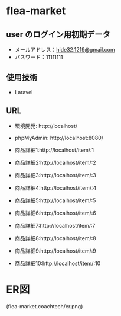 # flea-market

## user のログイン用初期データ
- メールアドレス：hide32.1219@gmail.com
- パスワード：11111111

## 使用技術
- Laravel

## URL
- 環境開発: http://localhost/
- phpMyAdmin: http://localhost:8080/

- 商品詳細1:http://localhost/item/:1
- 商品詳細2:http://localhost/item/:2
- 商品詳細3:http://localhost/item/:3
- 商品詳細4:http://localhost/item/:4
- 商品詳細5:http://localhost/item/:5
- 商品詳細6:http://localhost/item/:6
- 商品詳細7:http://localhost/item/:7
- 商品詳細8:http://localhost/item/:8
- 商品詳細9:http://localhost/item/:9
- 商品詳細10:http://localhost/item/:10


# ER図

(flea-market.coachtech/er.png)
